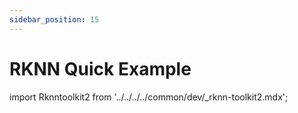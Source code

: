 ```yaml
---
sidebar_position: 15
---
```


# RKNN Quick Example

import Rknntoolkit2 from '../../../../common/dev/\_rknn-toolkit2.mdx';

<Rknntoolkit2 />
